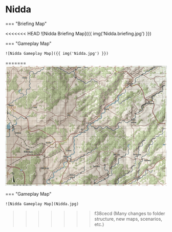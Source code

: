 # Nidda

=== "Briefing Map"

<<<<<<< HEAD
    ![Nidda Briefing Map]({{ img('Nidda.briefing.jpg') }})

=== "Gameplay Map"

    ![Nidda Gameplay Map]({{ img('Nidda.jpg') }})
=======
    ![Nidda Briefing Map](Nidda.briefing.jpg)

=== "Gameplay Map"

    ![Nidda Gameplay Map](Nidda.jpg)
>>>>>>> f38cecd (Many changes to folder structure, new maps, scenarios, etc.)
